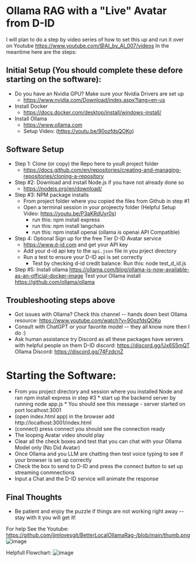 # Ollama RAG with a "Live" Avatar from D-ID 

I will plan to do a step by video series of how to set this up and run it over on Youtube
https://www.youtube.com/@AI_by_AI_007/videos In the meantime here are the steps:

## Initial Setup (You should complete these defore starting on the software):
* Do you have an Nvidia GPU?  Make sure your Nvidia Drivers are set up
   * https://www.nvidia.com/Download/index.aspx?lang=en-us
* Install Docker
   * https://docs.docker.com/desktop/install/windows-install/
* Install Ollama
   * https://www.ollama.com
   * Setup Video: (https://youtu.be/90ozfdsQOKo)

## Software Setup 
* Step 1:  Clone (or copy) the Repo here to youR project folder
    * https://docs.github.com/en/repositories/creating-and-managing-repositories/cloning-a-repository
* Step #2:  Download and install Node.js if you have not already done so
    * https://nodejs.org/en/download/
* Step #3:  NPM package installs
   * From project folder where you copied the files from Github in step #1
   * Open a terminal session in your projeecty folder (Helpful Setup Video:  https://youtu.be/P3aKRdUyr0s)
        * run this: npm install express
        * run this: npm install langchain
        * run this: npm install openai (ollama is openai API Compatible)
* Step 4:  Optional Sign up for the free Tier D-ID Avatar service
    * https://www.d-id.com and get your API key
    * Add your d-id api key to the `api.json` file in you prject directory 
    * Run a test to ensure your D-ID api is set correctly
        * Test by checking d-id credit balance:  Run this:  node test_d_id.js
* Step #5:  Install ollama https://ollama.com/blog/ollama-is-now-available-as-an-official-docker-image Test your Ollama install https://github.com/ollama/ollama

## Troubleshooting steps above 
* Got issues with Ollama?  Check this channel -- hands down best Ollama resource:  https://www.youtube.com/watch?v=90ozfdsQOKo
* Consult with ChatGPT or your favorite model -- they all know nore then I do :)
* Ask human assistance try Discord as all these packages have servers with helpful people on them
        D-ID discord:  https://discord.gg/Ux6S5mQT
        Ollama Discord:  https://discord.gg/74FzdcnZ
  
# Starting the Software:
* From you project directory and session where you installed Node and ran npm install express in step #3
      * start up the backend server by running node app.js
      * You should see this message - server started on port localhost:3001
* (open index.html app) in the browser add http://localhost:3001/index.html
* (connect) press connect you should see the connection ready 
* The looping Avatar video should play
* Clear all the check boxes and test that you can chat with your Ollama Model only (No Did Avatar)
* Once Ollama and you LLM are chatting then test voice typing to see if your browser is set up correctly
* Check the box to send to D-ID and press the connect button to set up streaming conmnections
* Input a Chat and the D-ID service will animate the response 

## Final Thoughts
* Be patient and enjoy the puzzle if things are not working right away -- stay with it you will get it!

For help See the Youtube:  
https://github.com/jjmlovesgit/BetterLocalOllamaRag-/blob/main/thumb.png
![image](https://github.com/jjmlovesgit/BetterLocalOllamaRag-/assets/47751509/f02db0a0-38dd-4c40-a407-9cd211cfd97f)

Helpfull Flowchart:
![image](https://github.com/jjmlovesgit/OllamaDID/assets/47751509/ac9a52fd-06d2-49ce-bb4d-2f6d8ff204b5)



